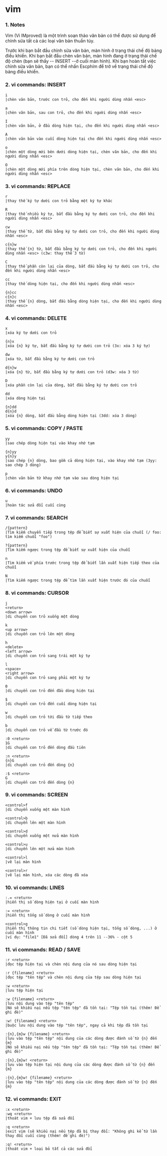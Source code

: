 # vim
### 1. Notes
Vim (Vi IMproved) là một trình soạn thảo văn bản có thể được sử dụng để chỉnh sửa tất cả các loại văn bản thuần túy.

Trước khi bạn bắt đầu chỉnh sửa văn bản, màn hình ở trạng thái chế độ bảng điều khiển. Khi bạn bắt đầu chèn văn bản, màn hình đang ở trạng thái chế độ chèn (bạn sẽ thấy -- INSERT --ở cuối màn hình). Khi bạn hoàn tất việc chỉnh sửa văn bản, bạn có thể nhấn Escphím để trở về trạng thái chế độ bảng điều khiển.
### 2. vi commands: INSERT
```
i
|chèn văn bản, trước con trỏ, cho đến khi người dùng nhấn <esc>

a
|chèn văn bản, sau con trỏ, cho đến khi người dùng nhấn <esc>

I
|chèn văn bản, ở đầu dòng hiện tại, cho đến khi người dùng nhấn <esc>

A
|chèn văn bản vào cuối dòng hiện tại cho đến khi người dùng nhấn <esc>

o
|chèn một dòng mới bên dưới dòng hiện tại, chèn văn bản, cho đến khi người dùng nhấn <esc>

O
|chèn một dòng mới phía trên dòng hiện tại, chèn văn bản, cho đến khi người dùng nhấn <esc>
```

### 3. vi commands: REPLACE
```
r
|thay thế ký tự dưới con trỏ bằng một ký tự khác

R
|thay thế nhiều ký tự, bắt đầu bằng ký tự dưới con trỏ, cho đến khi người dùng nhấn <esc>

cw
|thay thế từ, bắt đầu bằng ký tự dưới con trỏ, cho đến khi người dùng nhấn <esc>

c{n}w
|thay thế {n} từ, bắt đầu bằng ký tự dưới con trỏ, cho đến khi người dùng nhấn <esc> (c3w: thay thế 3 từ)

C
|thay thế phần còn lại của dòng, bắt đầu bằng ký tự dưới con trỏ, cho đến khi người dùng nhấn <esc>

cc
|thay thế dòng hiện tại, cho đến khi người dùng nhấn <esc>

{n}cc
c{n}c
|thay thế {n} dòng, bắt đầu bằng dòng hiện tại, cho đến khi người dùng nhấn <esc>
```

### 4. vi commands: DELETE
```
x
|xóa ký tự dưới con trỏ

{n}x
|xóa {n} ký tự, bắt đầu bằng ký tự dưới con trỏ (3x: xóa 3 ký tự)

dw
|xóa từ, bắt đầu bằng ký tự dưới con trỏ

d{n}w
|xóa {n} từ, bắt đầu bằng ký tự dưới con trỏ (d3w: xóa 3 từ)

D
|xóa phần còn lại của dòng, bắt đầu bằng ký tự dưới con trỏ

dd
|xóa dòng hiện tại

{n}dd
d{n}d
|xóa {n} dòng, bắt đầu bằng dòng hiện tại (3dd: xóa 3 dòng)
```
### 5. vi commands: COPY / PASTE
```
yy
|sao chép dòng hiện tại vào khay nhớ tạm

{n}yy
y{n}y
|sao chép {n} dòng, bao gồm cả dòng hiện tại, vào khay nhớ tạm (3yy: sao chép 3 dòng)

p
|chèn văn bản từ khay nhớ tạm vào sau dòng hiện tại
```
### 6. vi commands: UNDO
```
u
|hoàn tác sửa đổi cuối cùng
```
### 7. vi commands: SEARCH
```
/{pattern}
|Tìm kiếm chuyển tiếp trong tệp để biết sự xuất hiện của chuỗi (/ foo: tìm kiếm chuỗi "foo")

?{pattern}
|Tìm kiếm ngược trong tệp để biết sự xuất hiện của chuỗi

n
|Tìm kiếm về phía trước trong tệp để biết lần xuất hiện tiếp theo của chuỗi

N
|Tìm kiếm ngược trong tệp để tìm lần xuất hiện trước đó của chuỗi
```

### 8. vi commands: CURSOR
```
j
<return>
<down arrow>
|di chuyển con trỏ xuống một dòng

k
<up arrow>
|di chuyển con trỏ lên một dòng

h
<delete>
<left arrow>
|di chuyển con trỏ sang trái một ký tự

l
<space>
<right arrow>
|di chuyển con trỏ sang phải một ký tự

0
|di chuyển con trỏ đến đầu dòng hiện tại

$
|di chuyển con trỏ đến cuối dòng hiện tại

w
|di chuyển con trỏ tới đầu từ tiếp theo

b
|di chuyển con trỏ về đầu từ trước đó

:0 <return>
1G
|di chuyển con trỏ đến dòng đầu tiên

:n <return>
{n}G
|di chuyển con trỏ đến dòng {n}

:$ <return>
G
|di chuyển con trỏ đến dòng {n}
```

### 9. vi commands: SCREEN
```
<control>f
|di chuyển xuống một màn hình

<control>b
|di chuyển lên một màn hình

<control>d
|di chuyển xuống một nửa màn hình

<control>u
|di chuyển lên một nửa màn hình

<control>l
|vẽ lại màn hình

<control>r
|vẽ lại màn hình, xóa các dòng đã xóa
```

### 10. vi commands: LINES
```
:.= <return>
|hiển thị số dòng hiện tại ở cuối màn hình

:= <return>
|hiển thị tổng số dòng ở cuối màn hình

<control>g
|hiển thị thông tin chi tiết (số dòng hiện tại, tổng số dòng, ...) ở cuối màn hình
|ví dụ: "file1" [Đã sửa đổi] dòng 4 trên 11 --36% - cột 5
```

### 11. vi commands: READ / SAVE
```
:r <return>
|đọc tệp hiện tại và chèn nội dung của nó sau dòng hiện tại

:r {filename} <return>
|đọc tệp "tên tệp" và chèn nội dung của tệp sau dòng hiện tại

:w <return>
|lưu tệp hiện tại

:w {filename} <return>
|lưu nội dung vào tệp "tên tệp"
|Nó sẽ khiếu nại nếu tệp "tên tệp" đã tồn tại: "Tệp tồn tại (thêm! Để ghi đè)"

:w! {filename} <return>
|buộc lưu nội dung vào tệp "tên tệp", ngay cả khi tệp đã tồn tại

:{n},{m}w {filename} <return>
|lưu vào tệp "tên tệp" nội dung của các dòng được đánh số từ {n} đến {m}
|Nó sẽ khiếu nại nếu tệp "tên tệp" đã tồn tại: "Tệp tồn tại (thêm! Để ghi đè)"

:{n},{m}w! <return>
|lưu vào tệp hiện tại nội dung của các dòng được đánh số từ {n} đến {m}

:{n},{m}w! {filename} <return>
|lưu vào tệp "tên tệp" nội dung của các dòng được đánh số từ {n} đến {m}
```

### 12. vi commands: EXIT
```
:x <return>
:wq <return>
|thoát vim + lưu tệp đã sửa đổi

:q <return>
|exit vim (sẽ khiếu nại nếu tệp đã bị thay đổi: "Không ghi kể từ lần thay đổi cuối cùng (thêm! để ghi đè)")

:q! <return>
|thoát vim + loại bỏ tất cả các sửa đổi
```

